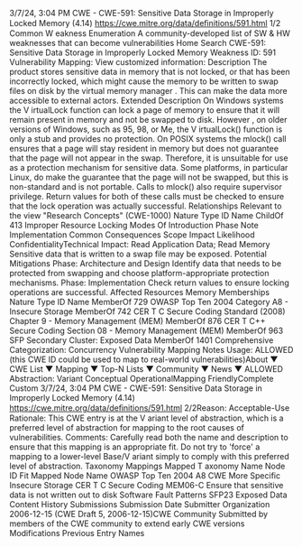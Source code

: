 3/7/24, 3:04 PM CWE - CWE-591: Sensitive Data Storage in Improperly Locked Memory (4.14)
https://cwe.mitre.org/data/deﬁnitions/591.html 1/2
Common W eakness Enumeration
A community-developed list of SW & HW weaknesses that can become
vulnerabilities
Home Search
CWE-591: Sensitive Data Storage in Improperly Locked Memory
Weakness ID: 591
Vulnerability Mapping: 
View customized information:
 Description
The product stores sensitive data in memory that is not locked, or that has been incorrectly locked, which might cause the memory to
be written to swap files on disk by the virtual memory manager . This can make the data more accessible to external actors.
 Extended Description
On Windows systems the V irtualLock function can lock a page of memory to ensure that it will remain present in memory and not be
swapped to disk. However , on older versions of Windows, such as 95, 98, or Me, the V irtualLock() function is only a stub and provides
no protection. On POSIX systems the mlock() call ensures that a page will stay resident in memory but does not guarantee that the
page will not appear in the swap. Therefore, it is unsuitable for use as a protection mechanism for sensitive data. Some platforms, in
particular Linux, do make the guarantee that the page will not be swapped, but this is non-standard and is not portable. Calls to
mlock() also require supervisor privilege. Return values for both of these calls must be checked to ensure that the lock operation was
actually successful.
 Relationships
 Relevant to the view "Research Concepts" (CWE-1000)
Nature Type ID Name
ChildOf 413 Improper Resource Locking
 Modes Of Introduction
Phase Note
Implementation
 Common Consequences
Scope Impact Likelihood
ConfidentialityTechnical Impact: Read Application Data; Read Memory
Sensitive data that is written to a swap file may be exposed.
 Potential Mitigations
Phase: Architecture and Design
Identify data that needs to be protected from swapping and choose platform-appropriate protection mechanisms.
Phase: Implementation
Check return values to ensure locking operations are successful.
 Affected Resources
Memory
 Memberships
Nature Type ID Name
MemberOf 729 OWASP Top Ten 2004 Category A8 - Insecure Storage
MemberOf 742 CER T C Secure Coding Standard (2008) Chapter 9 - Memory Management (MEM)
MemberOf 876 CER T C++ Secure Coding Section 08 - Memory Management (MEM)
MemberOf 963 SFP Secondary Cluster: Exposed Data
MemberOf 1401 Comprehensive Categorization: Concurrency
 Vulnerability Mapping Notes
Usage: ALLOWED (this CWE ID could be used to map to real-world vulnerabilities)About ▼ CWE List ▼ Mapping ▼ Top-N Lists ▼ Community ▼ News ▼
ALLOWED
Abstraction: Variant
Conceptual OperationalMapping
FriendlyComplete Custom
3/7/24, 3:04 PM CWE - CWE-591: Sensitive Data Storage in Improperly Locked Memory (4.14)
https://cwe.mitre.org/data/deﬁnitions/591.html 2/2Reason: Acceptable-Use
Rationale:
This CWE entry is at the V ariant level of abstraction, which is a preferred level of abstraction for mapping to the root causes of
vulnerabilities.
Comments:
Carefully read both the name and description to ensure that this mapping is an appropriate fit. Do not try to 'force' a mapping to a
lower-level Base/V ariant simply to comply with this preferred level of abstraction.
 Taxonomy Mappings
Mapped T axonomy Name Node ID Fit Mapped Node Name
OWASP Top Ten 2004 A8 CWE More Specific Insecure Storage
CER T C Secure Coding MEM06-C Ensure that sensitive data is not written out to disk
Software Fault Patterns SFP23 Exposed Data
 Content History
 Submissions
Submission Date Submitter Organization
2006-12-15
(CWE Draft 5, 2006-12-15)CWE Community
Submitted by members of the CWE community to extend early CWE versions
 Modifications
 Previous Entry Names